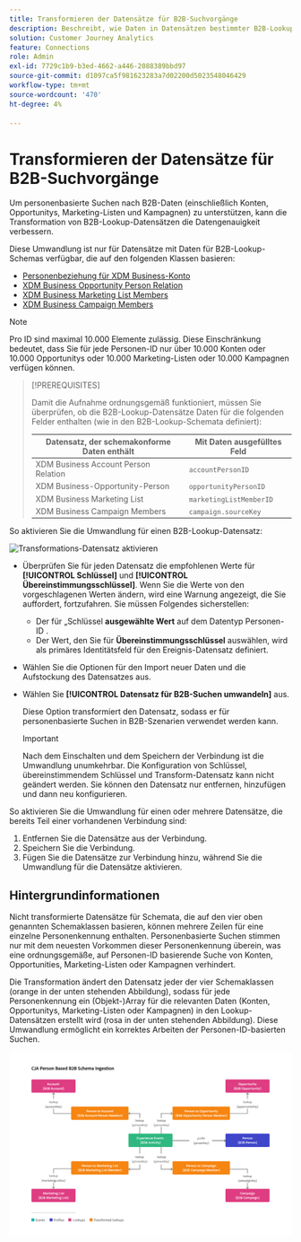 ```yaml
---
title: Transformieren der Datensätze für B2B-Suchvorgänge
description: Beschreibt, wie Daten in Datensätzen bestimmter B2B-Lookup-Schemata transformiert werden
solution: Customer Journey Analytics
feature: Connections
role: Admin
exl-id: 7729c1b9-b3ed-4662-a446-2088389bbd97
source-git-commit: d1097ca5f981623283a7d02200d5023548046429
workflow-type: tm+mt
source-wordcount: '470'
ht-degree: 4%

---
```


# Transformieren der Datensätze für B2B-Suchvorgänge

Um personenbasierte Suchen nach B2B-Daten (einschließlich Konten, Opportunitys, Marketing-Listen und Kampagnen) zu unterstützen, kann die Transformation von B2B-Lookup-Datensätzen die Datengenauigkeit verbessern.

Diese Umwandlung ist nur für Datensätze mit Daten für B2B-Lookup-Schemas verfügbar, die auf den folgenden Klassen basieren:

* [Personenbeziehung für XDM Business-Konto](https://experienceleague.adobe.com/de/docs/experience-platform/xdm/classes/b2b/business-account-person-relation)
* [XDM Business Opportunity Person Relation](https://experienceleague.adobe.com/de/docs/experience-platform/xdm/classes/b2b/business-opportunity-person-relation)
* [XDM Business Marketing List Members](https://experienceleague.adobe.com/de/docs/experience-platform/xdm/classes/b2b/business-marketing-list-members)
* [XDM Business Campaign Members](https://experienceleague.adobe.com/de/docs/experience-platform/xdm/classes/b2b/business-campaign-members)

>[!NOTE]
>
>Pro ID sind maximal 10.000 Elemente zulässig. Diese Einschränkung bedeutet, dass Sie für jede Personen-ID nur über 10.000 Konten oder 10.000 Opportunitys oder 10.000 Marketing-Listen oder 10.000 Kampagnen verfügen können.

>[!PREREQUISITES]
>
>Damit die Aufnahme ordnungsgemäß funktioniert, müssen Sie überprüfen, ob die B2B-Lookup-Datensätze Daten für die folgenden Felder enthalten (wie in den B2B-Lookup-Schemata definiert):
>
>| Datensatz, der schemakonforme Daten enthält | Mit Daten ausgefülltes Feld |
>|---|---|
>| XDM Business Account Person Relation | `accountPersonID` |
>| XDM Business-Opportunity-Person | `opportunityPersonID` |
>| XDM Business Marketing List | `marketingListMemberID` |
>| XDM Business Campaign Members | `campaign.sourceKey` |
>

So aktivieren Sie die Umwandlung für einen B2B-Lookup-Datensatz:

![Transformations-Datensatz aktivieren](/help/connections/assets/transform.gif)

* Überprüfen Sie für jeden Datensatz die empfohlenen Werte für **[!UICONTROL Schlüssel]** und **[!UICONTROL Übereinstimmungsschlüssel]**. Wenn Sie die Werte von den vorgeschlagenen Werten ändern, wird eine Warnung angezeigt, die Sie auffordert, fortzufahren. Sie müssen Folgendes sicherstellen:

   * Der für „Schlüssel **ausgewählte Wert** auf dem Datentyp Personen-ID .
   * Der Wert, den Sie für **Übereinstimmungsschlüssel** auswählen, wird als primäres Identitätsfeld für den Ereignis-Datensatz definiert.

* Wählen Sie die Optionen für den Import neuer Daten und die Aufstockung des Datensatzes aus.

* Wählen Sie **[!UICONTROL Datensatz für B2B-Suchen umwandeln]** aus.

  Diese Option transformiert den Datensatz, sodass er für personenbasierte Suchen in B2B-Szenarien verwendet werden kann.


  >[!IMPORTANT]
  >
  >Nach dem Einschalten und dem Speichern der Verbindung ist die Umwandlung unumkehrbar. Die Konfiguration von Schlüssel, übereinstimmendem Schlüssel und Transform-Datensatz kann nicht geändert werden. Sie können den Datensatz nur entfernen, hinzufügen und dann neu konfigurieren.

So aktivieren Sie die Umwandlung für einen oder mehrere Datensätze, die bereits Teil einer vorhandenen Verbindung sind:

1. Entfernen Sie die Datensätze aus der Verbindung.
1. Speichern Sie die Verbindung.
1. Fügen Sie die Datensätze zur Verbindung hinzu, während Sie die Umwandlung für die Datensätze aktivieren.

## Hintergrundinformationen

Nicht transformierte Datensätze für Schemata, die auf den vier oben genannten Schemaklassen basieren, können mehrere Zeilen für eine einzelne Personenkennung enthalten. Personenbasierte Suchen stimmen nur mit dem neuesten Vorkommen dieser Personenkennung überein, was eine ordnungsgemäße, auf Personen-ID basierende Suche von Konten, Opportunities, Marketing-Listen oder Kampagnen verhindert.

Die Transformation ändert den Datensatz jeder der vier Schemaklassen (orange in der unten stehenden Abbildung), sodass für jede Personenkennung ein (Objekt-)Array für die relevanten Daten (Konten, Opportunitys, Marketing-Listen oder Kampagnen) in den Lookup-Datensätzen erstellt wird (rosa in der unten stehenden Abbildung). Diese Umwandlung ermöglicht ein korrektes Arbeiten der Personen-ID-basierten Suchen.

![B2B-Schemata](./assets/b2b-schemas.svg)
